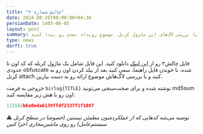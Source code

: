 ```yaml
---
title: "چالش شماره ۳"
date: 2024-08-26T00:00:00+04:30
persianDate: 1403-06-05
layout: post
summary: با بررسی لاگ‌های این ماژول کرنل، موضوع رویداد بعدی رو پیدا کنید
type: news
darft: true
---
```

فایل چالش۳ رو از [این لینک](/challenge/challenge3.tar) دانلود کنید. این فایل شامل یک ماژول کرنله که کد اون تا حدودی obfuscate شده. با خوندن فایل راهنما، سعی کنید بعد از بیلد کردن اون رو به کرنل attach کنید و با بررسی لاگ‌هاش موضوع ارائه رو به دست بیارین.

خروجی به فرمت `birlug{TITLE}` نوشته شده و برای صحت‌سنجی می‌تونید md5sum اون رو با هش زیر مقایسه کنید:

```js
111583b6a0eda6139ffdf2337f1f1087
```

⚠️ *توصیه می‌شه کدهایی که از عملکردشون مطمئن نیستین (خصوصا در سطح کرنل سیستم‌عامل) رو روی ماشین‌مجازی اجرا کنین*
